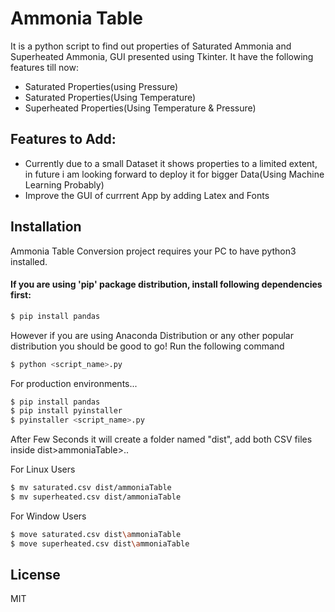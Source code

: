 # Ammonia Table

It is a python script to find out properties of Saturated Ammonia and Superheated Ammonia, GUI presented using Tkinter.
It have the following features till now: 
  - Saturated Properties(using Pressure)
  - Saturated Properties(Using Temperature)
  - Superheated Properties(Using Temperature & Pressure)

## Features to Add:

  - Currently due to a small Dataset it shows properties to a limited extent, in future i am looking forward to deploy it for bigger Data(Using Machine Learning Probably)
  - Improve the GUI of currrent App by adding Latex and Fonts


## Installation

Ammonia Table Conversion project requires your PC to have python3 installed.

#### If you are using 'pip' package distribution, install following dependencies first:

```sh
$ pip install pandas
```

However if you are using Anaconda Distribution or any other popular distribution you should be good to go!
Run the following command
```sh
$ python <script_name>.py
```

For production environments...

```sh
$ pip install pandas
$ pip install pyinstaller
$ pyinstaller <script_name>.py
```
After Few Seconds it will create a folder named "dist", add both CSV files inside dist>ammoniaTable>..

For Linux Users
```sh
$ mv saturated.csv dist/ammoniaTable
$ mv superheated.csv dist/ammoniaTable
```
For Window Users
```sh
$ move saturated.csv dist\ammoniaTable
$ move superheated.csv dist\ammoniaTable
```

## License

MIT
